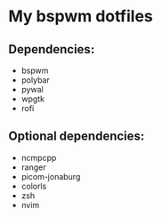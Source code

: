 # My bspwm dotfiles

## Dependencies:
- bspwm
- polybar
- pywal
- wpgtk
- rofi


## Optional dependencies:
- ncmpcpp
- ranger
- picom-jonaburg
- colorls
- zsh
- nvim
